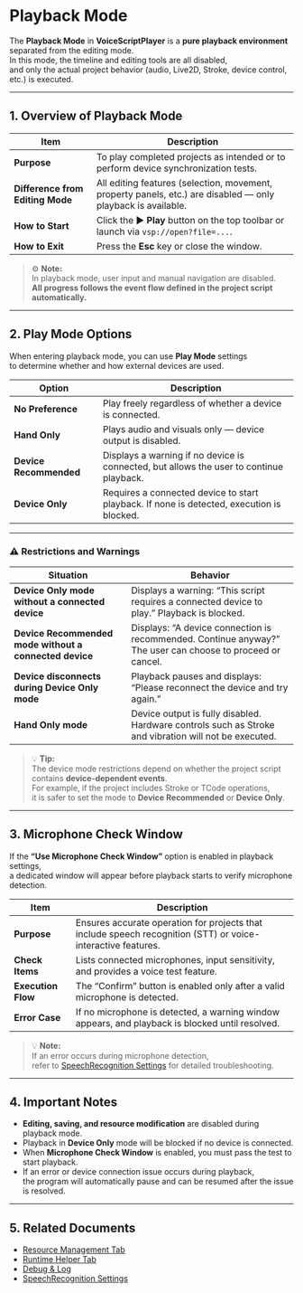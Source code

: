 # Playback Mode

The **Playback Mode** in **VoiceScriptPlayer** is a **pure playback environment** separated from the editing mode.  
In this mode, the timeline and editing tools are all disabled,  
and only the actual project behavior (audio, Live2D, Stroke, device control, etc.) is executed.

---

## 1. Overview of Playback Mode

| Item | Description |
|------|-------------|
| **Purpose** | To play completed projects as intended or to perform device synchronization tests. |
| **Difference from Editing Mode** | All editing features (selection, movement, property panels, etc.) are disabled — only playback is available. |
| **How to Start** | Click the ▶ **Play** button on the top toolbar or launch via `vsp://open?file=...`. |
| **How to Exit** | Press the **Esc** key or close the window. |

> ⚙️ **Note:**  
> In playback mode, user input and manual navigation are disabled.  
> **All progress follows the event flow defined in the project script automatically.**

---

## 2. Play Mode Options

When entering playback mode, you can use **Play Mode** settings  
to determine whether and how external devices are used.

| Option | Description |
|--------|-------------|
| **No Preference** | Play freely regardless of whether a device is connected. |
| **Hand Only** | Plays audio and visuals only — device output is disabled. |
| **Device Recommended** | Displays a warning if no device is connected, but allows the user to continue playback. |
| **Device Only** | Requires a connected device to start playback. If none is detected, execution is blocked. |

---

### ⚠️ Restrictions and Warnings

| Situation | Behavior |
|------------|-----------|
| **Device Only mode without a connected device** | Displays a warning: “This script requires a connected device to play.” Playback is blocked. |
| **Device Recommended mode without a connected device** | Displays: “A device connection is recommended. Continue anyway?” The user can choose to proceed or cancel. |
| **Device disconnects during Device Only mode** | Playback pauses and displays: “Please reconnect the device and try again.” |
| **Hand Only mode** | Device output is fully disabled. Hardware controls such as Stroke and vibration will not be executed. |

> 💡 **Tip:**  
> The device mode restrictions depend on whether the project script contains **device-dependent events**.  
> For example, if the project includes Stroke or TCode operations,  
> it is safer to set the mode to **Device Recommended** or **Device Only**.

---

## 3. Microphone Check Window

If the **“Use Microphone Check Window”** option is enabled in playback settings,  
a dedicated window will appear before playback starts to verify microphone detection.

| Item | Description |
|------|-------------|
| **Purpose** | Ensures accurate operation for projects that include speech recognition (STT) or voice-interactive features. |
| **Check Items** | Lists connected microphones, input sensitivity, and provides a voice test feature. |
| **Execution Flow** | The “Confirm” button is enabled only after a valid microphone is detected. |
| **Error Case** | If no microphone is detected, a warning window appears, and playback is blocked until resolved. |

> 💡 **Note:**  
> If an error occurs during microphone detection,  
> refer to [SpeechRecognition Settings](../ai/speechRecognition.md) for detailed troubleshooting.

---

## 4. Important Notes

- **Editing, saving, and resource modification** are disabled during playback mode.  
- Playback in **Device Only** mode will be blocked if no device is connected.  
- When **Microphone Check Window** is enabled, you must pass the test to start playback.  
- If an error or device connection issue occurs during playback,  
  the program will automatically pause and can be resumed after the issue is resolved.  

---

## 5. Related Documents

- [Resource Management Tab](../editor/resources.md)  
- [Runtime Helper Tab](../editor/runtime-helper.md)  
- [Debug & Log](debug.md)  
- [SpeechRecognition Settings](../ai/speechRecognition.md)
